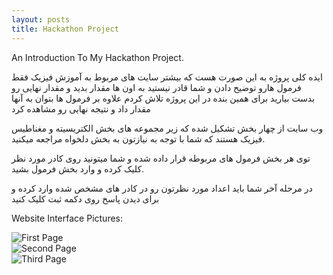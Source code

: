 ```yaml
---
layout: posts
title: Hackathon Project
---
```


An Introduction To My Hackathon Project.

   ایده کلی پروژه به این صورت هست که بیشتر سایت های مربوط به آموزش فیزیک فقط فرمول هارو توضیح دادن و شما قادر نیستید به اون ها مقدار بدید و مقدار نهایی رو بدست بیارید برای همین بنده در این پروژه تلاش کردم علاوه بر فرمول ها بتوان به آنها مقدار داد و نتیجه نهایی رو مشاهده کرد

   وب سایت از چهار بخش تشکیل شده که زیر مجموعه های بخش الکتریسیته و مغناطیس فیزیک هستند که شما با توجه به نیازتون به 
   بخش دلخواه مراجعه میکنید.
   
   توی هر بخش فرمول های مربوطه قرار داده شده و شما میتونید روی کادر مورد نظر کلیک کرده و وارد بخش فرمول بشید.

   در مرحله آخر شما باید اعداد مورد نظرتون رو در کادر های مشخص شده وارد کرده و برای دیدن پاسخ روی دکمه ثبت کلیک کنید

Website Interface Pictures:

![First Page]({{roozbehghazavi.github.io}}/assets/images/8.png)<br>
![Second Page]({{roozbehghazavi.github.io}}/assets/images/9.png)<br>
![Third Page]({{roozbehghazavi.github.io}}/assets/images/10.png)<br>
